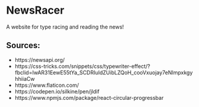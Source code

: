 # NewsRacer
A website for type racing and reading the news!
<h2>Sources:</h2>
<ul>
  <li> https://newsapi.org/
  <li> https://css-tricks.com/snippets/css/typewriter-effect/?fbclid=IwAR31EewE55tYa_SCDRIuIdZUibLZQoH_cooVxuojay7eNImpxkgyhhiiaCw
  <li> https://www.flaticon.com/
  <li> https://codepen.io/silkine/pen/jldif
  <li> https://www.npmjs.com/package/react-circular-progressbar
 </ul>
